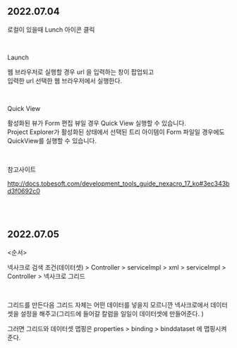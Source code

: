 
## 2022.07.04
로컬이 있을때 Lunch 아이콘 클릭

<br>

Launch 

웹 브라우저로 실행할 경우 url 을 입력하는 창이 팝업되고  
입력한 url 선택한 웹 브라우저에서 실행한다.

<br>

Quick View 

활성화된 뷰가 Form 편집 뷰일 경우 Quick View 실행할 수 있습니다.   
Project Explorer가 활성화된 상태에서 선택된 트리 아이템이 Form 파일일 경우에도  
QuickView를 실행할 수 있습니다.  

<br>


참고사이트  

http://docs.tobesoft.com/development_tools_guide_nexacro_17_ko#3ec343bd3f0692c0


<br><br>

## 2022.07.05

<순서>

넥사크로 검색 조건(데이터셋) > Controller > serviceImpl > xml > serviceImpl > Controller > 넥사크로 그리드

<br>

그리드를 만든다음 그리드 자체는 어떤 데이터를 넣을지 모르니깐 
넥사크로에서 데이터셋을 설정을 해주고(그리드에 들어갈 칼럼을 일일이 데이터셋에 만들어준다. )

그러면 그리드와 데이터셋 맵핑은 properties > binding  > binddataset 에 맵핑시켜준다.



